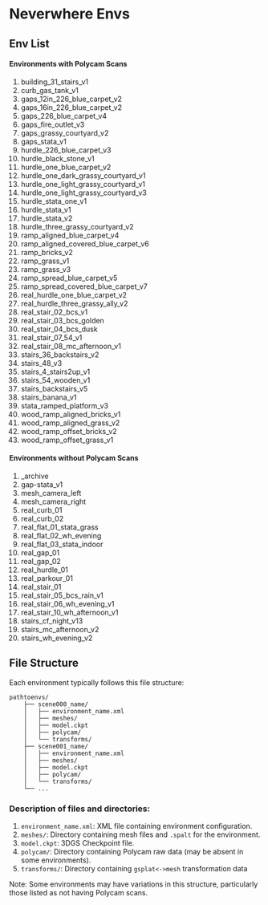 # Neverwhere Envs

## Env List

#### Environments with Polycam Scans

1. building_31_stairs_v1
2. curb_gas_tank_v1
3. gaps_12in_226_blue_carpet_v2
4. gaps_16in_226_blue_carpet_v2
5. gaps_226_blue_carpet_v4
6. gaps_fire_outlet_v3
7. gaps_grassy_courtyard_v2
8. gaps_stata_v1
9. hurdle_226_blue_carpet_v3
10. hurdle_black_stone_v1
11. hurdle_one_blue_carpet_v2
12. hurdle_one_dark_grassy_courtyard_v1
13. hurdle_one_light_grassy_courtyard_v1
14. hurdle_one_light_grassy_courtyard_v3
15. hurdle_stata_one_v1
16. hurdle_stata_v1
17. hurdle_stata_v2
18. hurdle_three_grassy_courtyard_v2
19. ramp_aligned_blue_carpet_v4
20. ramp_aligned_covered_blue_carpet_v6
21. ramp_bricks_v2
22. ramp_grass_v1
23. ramp_grass_v3
24. ramp_spread_blue_carpet_v5
25. ramp_spread_covered_blue_carpet_v7
26. real_hurdle_one_blue_carpet_v2
27. real_hurdle_three_grassy_ally_v2
28. real_stair_02_bcs_v1
29. real_stair_03_bcs_golden
30. real_stair_04_bcs_dusk
31. real_stair_07_54_v1
32. real_stair_08_mc_afternoon_v1
33. stairs_36_backstairs_v2
34. stairs_48_v3
35. stairs_4_stairs2up_v1
36. stairs_54_wooden_v1
37. stairs_backstairs_v5
38. stairs_banana_v1
39. stata_ramped_platform_v3
40. wood_ramp_aligned_bricks_v1
41. wood_ramp_aligned_grass_v2
42. wood_ramp_offset_bricks_v2
43. wood_ramp_offset_grass_v1

#### Environments without Polycam Scans

1. _archive
2. gap-stata_v1
3. mesh_camera_left
4. mesh_camera_right
5. real_curb_01
6. real_curb_02
7. real_flat_01_stata_grass
8. real_flat_02_wh_evening
9. real_flat_03_stata_indoor
10. real_gap_01
11. real_gap_02
12. real_hurdle_01
13. real_parkour_01
14. real_stair_01
15. real_stair_05_bcs_rain_v1
16. real_stair_06_wh_evening_v1
17. real_stair_10_wh_afternoon_v1
18. stairs_cf_night_v13
19. stairs_mc_afternoon_v2
20. stairs_wh_evening_v2

## File Structure

Each environment typically follows this file structure:

```
pathtoenvs/
    ├── scene000_name/
    │   ├── environment_name.xml
    │   ├── meshes/
    │   ├── model.ckpt
    │   ├── polycam/
    │   └── transforms/
    ├── scene001_name/
    │   ├── environment_name.xml
    │   ├── meshes/
    │   ├── model.ckpt
    │   ├── polycam/
    │   └── transforms/
    └── ...
```

### Description of files and directories:

1. `environment_name.xml`: XML file containing environment configuration.
2. `meshes/`: Directory containing mesh files and `.spalt` for the environment.
3. `model.ckpt`: 3DGS Checkpoint file.
4. `polycam/`: Directory containing Polycam raw data (may be absent in some environments).
5. `transforms/`: Directory containing `gsplat<->mesh` transformation data

Note: Some environments may have variations in this structure, particularly those listed as not having Polycam scans.